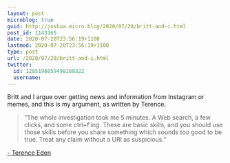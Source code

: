 ```yaml
---
layout: post
microblog: true
guid: http://joshua.micro.blog/2020/07/20/britt-and-i.html
post_id: 1143365
date: 2020-07-20T23:56:19+1100
lastmod: 2020-07-20T23:56:19+1100
type: post
url: /2020/07/20/britt-and-i.html
twitter:
  id: 1285196859498168322
  username: 
---
```

Britt and I argue over getting news and information from Instagram or memes, and this is my argument, as written by Terence.

>”The whole investigation took me 5 minutes. A Web search, a few clicks, and some ctrl+f‘ing. These are basic skills, and you should use those skills before you share something which sounds too good to be true. Treat any claim without a URl as suspicious.”

[- Terence Eden](https://shkspr.mobi/blog/2020/07/any-claim-without-a-uri-should-be-treated-as-suspicious/)
